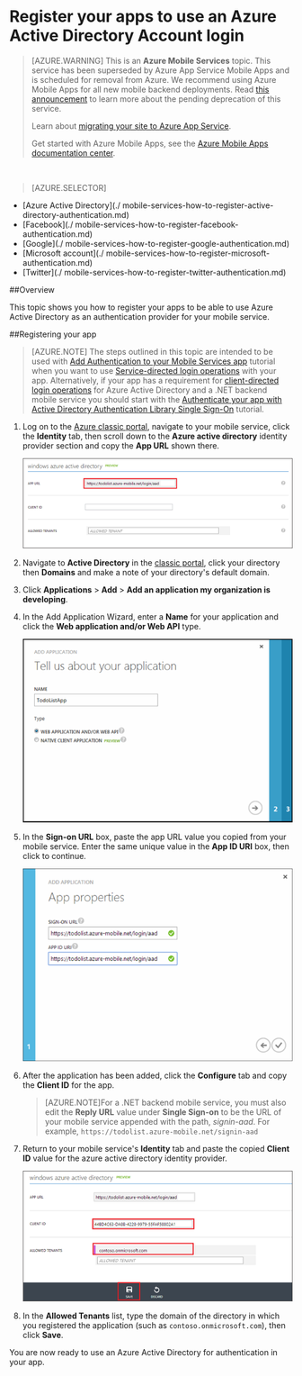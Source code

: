 <properties
	pageTitle="Register for Azure Active Directory authentication | Microsoft Azure"
	description="Learn how to register for Azure Active Directory authentication in your Mobile Services application."
	authors="wesmc7777"
	services="mobile-services"
	documentationCenter=""
	manager="dwrede"
	editor=""/>

<tags
	ms.service="mobile-services"
	ms.workload="mobile"
	ms.tgt_pltfrm="multiple"
	ms.devlang="multiple"
	ms.topic="article"
	ms.date="07/21/2016"
	ms.author="ricksal"/>

# Register your apps to use an Azure Active Directory Account login

>[AZURE.WARNING] This is an **Azure Mobile Services** topic.  This service has been superseded by Azure App Service Mobile Apps and is scheduled for removal from Azure.  We recommend using Azure Mobile Apps for all new mobile backend deployments.  Read [this announcement](https://azure.microsoft.com/blog/transition-of-azure-mobile-services/) to learn more about the pending deprecation of this service.  
> 
> Learn about [migrating your site to Azure App Service](https://azure.microsoft.com/en-us/documentation/articles/app-service-mobile-migrating-from-mobile-services/).
>
> Get started with Azure Mobile Apps, see the [Azure Mobile Apps documentation center](https://azure.microsoft.com/documentation/learning-paths/appservice-mobileapps/).

&nbsp;


> [AZURE.SELECTOR]
- [Azure Active Directory](./
mobile-services-how-to-register-active-directory-authentication.md)
- [Facebook](./
mobile-services-how-to-register-facebook-authentication.md)
- [Google](./
mobile-services-how-to-register-google-authentication.md)
- [Microsoft account](./
mobile-services-how-to-register-microsoft-authentication.md)
- [Twitter](./
mobile-services-how-to-register-twitter-authentication.md)

##Overview

This topic shows you how to register your apps to be able to use Azure Active Directory as an authentication provider for your mobile service.

##Registering your app

>[AZURE.NOTE] The steps outlined in this topic are intended to be used with [Add Authentication to your Mobile Services app](mobile-services-dotnet-backend-windows-universal-dotnet-get-started-users.md) tutorial when you want to use [Service-directed login operations](http://msdn.microsoft.com/library/azure/dn283952.aspx) with your app. Alternatively, if your app has a requirement for [client-directed login operations](http://msdn.microsoft.com/library/azure/jj710106.aspx) for Azure Active Directory and a .NET backend mobile service you should start with the [Authenticate your app with Active Directory Authentication Library Single Sign-On](mobile-services-windows-store-dotnet-adal-sso-authentication.md) tutorial.

1. Log on to the [Azure classic portal], navigate to your mobile service, click the **Identity** tab, then scroll down to the **Azure active directory** identity provider section and copy the **App URL** shown there.

    ![Mobile service app URL for AAD](./media/mobile-services-how-to-register-active-directory-authentication/mobile-services-copy-app-url-waad-auth.png)

2. Navigate to **Active Directory** in the [classic portal], click your directory then **Domains** and make a note of your directory's default domain.

3. Click **Applications** > **Add** > **Add an application my organization is developing**.

4. In the Add Application Wizard, enter a **Name** for your application and click the  **Web application and/or Web API** type.

    ![Name your AAD app](./media/mobile-services-how-to-register-active-directory-authentication/mobile-services-add-app-wizard-1-waad-auth.png)

5. In the **Sign-on URL** box, paste the app URL value you copied from your mobile service. Enter the same unique value in the **App ID URI** box, then click to continue.

    ![Set the AAD app properties](./media/mobile-services-how-to-register-active-directory-authentication/mobile-services-add-app-wizard-2-waad-auth.png)

6. After the application has been added, click the **Configure** tab and copy the **Client ID** for the app.

    >[AZURE.NOTE]For a .NET backend mobile service, you must also edit the **Reply URL** value under **Single Sign-on** to be the URL of your mobile service appended with the path, _signin-aad_. For example,  `https://todolist.azure-mobile.net/signin-aad`

7. Return to your mobile service's **Identity** tab and paste the copied **Client ID** value for the azure active directory identity provider.

    ![](./media/mobile-services-how-to-register-active-directory-authentication/mobile-services-clientid-pasted-waad-auth.png)

8.  In the **Allowed Tenants** list, type the domain of the directory in which you registered the application (such as `contoso.onmicrosoft.com`), then click **Save**.

You are now ready to use an Azure Active Directory for authentication in your app.

<!-- Anchors. -->

<!-- Images. -->


<!-- URLs. -->
[Azure classic portal]: https://manage.windowsazure.com/
[classic portal]: https://manage.windowsazure.com/


